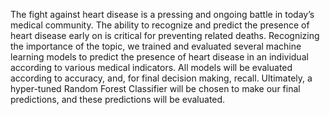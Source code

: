 The fight against heart disease is a pressing and ongoing battle in
today’s medical community. The ability to recognize and predict
the presence of heart disease early on is critical for preventing
related deaths. Recognizing the importance of the topic, we
trained and evaluated several machine learning models to predict
the presence of heart disease in an individual according to
various medical indicators. All models will be evaluated
according to accuracy, and, for final decision making, recall.
Ultimately, a hyper-tuned Random Forest Classifier will be chosen
to make our final predictions, and these predictions will be
evaluated.
